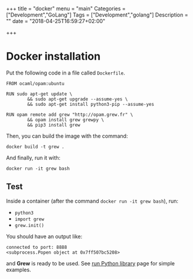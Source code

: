 +++
title = "docker"
menu = "main"
Categories = ["Development","GoLang"]
Tags = ["Development","golang"]
Description = ""
date = "2018-04-25T16:59:27+02:00"

+++

# Docker installation

Put the following code in a file called `Dockerfile`.
```
FROM ocaml/opam:ubuntu

RUN sudo apt-get update \
		&& sudo apt-get upgrade --assume-yes \
		&& sudo apt-get install python3-pip --assume-yes

RUN opam remote add grew "http://opam.grew.fr" \
		&& opam install grew grewpy \
		&& pip3 install grew
```

Then, you can build the image with the command:

`docker build -t grew .`

And finally, run it with:

`docker run -it grew bash`

## Test

Inside a container (after the command `docker run -it grew bash`), run:

 * `python3`
 * `import grew`
 * `grew.init()`

You should have an output like:

```
connected to port: 8888
<subprocess.Popen object at 0x7ff507bc5208>
```

and **Grew** is ready to be used.
See [run Python library](../tuto) page for simple examples.
